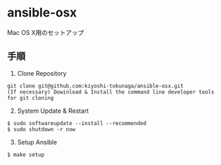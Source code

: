 # ansible-osx
Mac OS X用のセットアップ

## 手順
1. Clone Repository

`git clone git@github.com:kiyoshi-tokunaga/ansible-osx.git`  
`(If necessary) Dowinload & Install the command line developer tools for git cloning`

2. System Update & Restart

`$ sudo softwareupdate --install --recommended`  
`$ sudo shutdown -r now`

3. Setup Ansible

`$ make setup`
